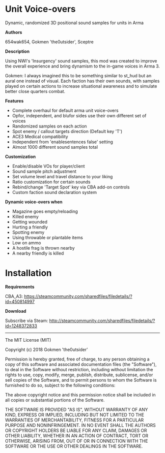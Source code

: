 # Unit Voice-overs
Dynamic, randomized 3D positional sound samples for units in Arma

**Authors**

654wak654, Gokmen 'the0utsider', Sceptre

**Description**

Using NWI's 'Insurgency' sound samples, this mod was created to improve the overall experience and bring dynamism to the in-game voices in Arma 3.

Gokmen: I always imagined this to be something similar to st_hud but an aural one instead of visual. Each faction has their own sounds, with samples played on certain actions to increase situational awareness and to simulate better close quarters combat.

**Features**
- Complete overhaul for default arma unit voice-overs
- Opfor, independent, and blufor sides use their own different set of voices
- Randomized samples on each action
- Spot enemy / callout targets direction (Default key 'T')
- ACE3 Medical compatibility
- Independent from 'enablesentences false' setting
- Almost 1000 different sound samples total

**Customization**
- Enable/disable VOs for player/client
- Sound sample pitch adjustment
- Set volume level and travel distance to your liking
- Ratio customization for certain sounds
- Rebind/change 'Target Spot' key via CBA add-on controls
- Custom faction sound declaration system

**Dynamic voice-overs when**
- Magazine goes empty/reloading
- Killed enemy
- Getting wounded
- Hurting a friendly
- Spotting enemy
- Using throwable or plantable items
- Low on ammo
- A hostile frag is thrown nearby
- A nearby friendly is killed

# Installation

**Requirements**

CBA_A3: https://steamcommunity.com/sharedfiles/filedetails/?id=450814997

**Download**

Subscribe via Steam: http://steamcommunity.com/sharedfiles/filedetails/?id=1248372833

---

The MIT License (MIT)

Copyright (c) 2018 Gokmen 'the0utsider'

Permission is hereby granted, free of charge, to any person obtaining a copy of this software and associated documentation files (the "Software"), to deal in the Software without restriction, including without limitation the rights to use, copy, modify, merge, publish, distribute, sublicense, and/or sell copies of the Software, and to permit persons to whom the Software is furnished to do so, subject to the following conditions:

The above copyright notice and this permission notice shall be included in all copies or substantial portions of the Software.

THE SOFTWARE IS PROVIDED "AS IS", WITHOUT WARRANTY OF ANY KIND, EXPRESS OR IMPLIED, INCLUDING BUT NOT LIMITED TO THE WARRANTIES OF MERCHANTABILITY, FITNESS FOR A PARTICULAR PURPOSE AND NONINFRINGEMENT. IN NO EVENT SHALL THE AUTHORS OR COPYRIGHT HOLDERS BE LIABLE FOR ANY CLAIM, DAMAGES OR OTHER LIABILITY, WHETHER IN AN ACTION OF CONTRACT, TORT OR OTHERWISE, ARISING FROM, OUT OF OR IN CONNECTION WITH THE SOFTWARE OR THE USE OR OTHER DEALINGS IN THE SOFTWARE.
